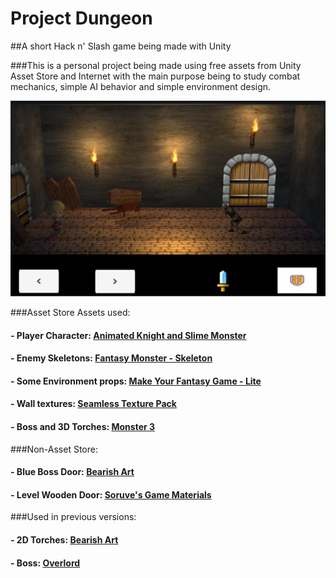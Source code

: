# Project Dungeon
##A short Hack n' Slash game being made with Unity

###This is a personal project being made using free assets from Unity Asset Store and Internet with the main purpose being to study combat mechanics, simple AI behavior and simple environment design.

![](https://github.com/mvpires/project-dungeon/blob/master/Assets/Images/projectdg.png)

###Asset Store Assets used:
#### - Player Character: [Animated Knight and Slime Monster](https://www.assetstore.unity3d.com/en/#!/content/24471)
#### - Enemy Skeletons: [Fantasy Monster - Skeleton](https://www.assetstore.unity3d.com/en/#!/content/35635)
#### - Some Environment props: [Make Your Fantasy Game - Lite](https://www.assetstore.unity3d.com/en/#!/content/8312)
#### - Wall textures: [Seamless Texture Pack](https://www.assetstore.unity3d.com/en/#!/content/21934)
#### - Boss and 3D Torches: [Monster 3](https://www.assetstore.unity3d.com/en/#!/content/48933)

###Non-Asset Store:
#### - Blue Boss Door: [Bearish Art](http://bearish-art.blogspot.com.br/2015/08/blue-dungeon.html)
#### - Level Wooden Door: [Soruve's Game Materials](https://rmgamematerial.wordpress.com/2011/04/10/fsmtiles/)

###Used in previous versions:
#### - 2D Torches: [Bearish Art](http://bearish-art.blogspot.com.br/2015/08/blue-dungeon.html)
#### - Boss: [Overlord](https://www.assetstore.unity3d.com/en/#!/content/48768)


